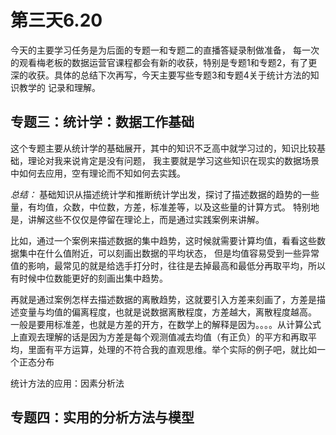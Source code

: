 # 第三天6.20
今天的主要学习任务是为后面的专题一和专题二的直播答疑录制做准备，
每一次的观看梅老板的数据运营官课程都会有新的收获，特别是专题1和专题2，有了更深的收获。具体的总结下次再写，今天主要写些专题3和专题4关于统计方法的知识教学的
记录和理解。
## 专题三：统计学：数据工作基础
这个专题主要从统计学的基础展开，其中的知识不乏高中就学习过的，知识比较基础，理论对我来说肯定是没有问题，
我主要就是学习这些知识在现实的数据场景中如何去应用，空有理论而不知如何去实践。

*总结：*
基础知识从描述统计学和推断统计学出发，探讨了描述数据的趋势的一些量，有均值，众数，中位数，方差，标准差等，以及这些量的计算方式。
特别地是，讲解这些不仅仅是停留在理论上，而是通过实践案例来讲解。

比如，通过一个案例来描述数据的集中趋势，这时候就需要计算均值，看看这些数据集中在什么值附近，可以刻画出数据的平均状态，
但是均值容易受到一些异常值的影响，最常见的就是给选手打分时，往往是去掉最高和最低分再取平均，所以有时候中位数能更好的刻画出集中趋势。

再就是通过案例怎样去描述数据的离散趋势，这就要引入方差来刻画了，方差是描述变量与均值的偏离程度，也就是说数据离散程度，方差越大，离散程度越高。
一般是要用标准差，也就是方差的开方，在数学上的解释是因为。。。。从计算公式
上直观去理解的话是因为方差是每个观测值减去均值（有正负）的平方和再取平均，里面有平方运算，处理的不符合我的直观思维。举个实际的例子吧，就比如一个正态分布

统计方法的应用：因素分析法

## 专题四：实用的分析方法与模型
